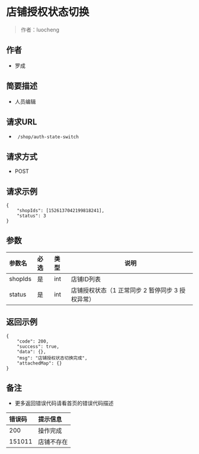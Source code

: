 # 店铺授权状态切换

> 作者：luocheng

## 作者

- 罗成
    
## 简要描述

- 人员编辑

## 请求URL
- ` /shop/auth-state-switch`
  
## 请求方式
- POST 

## 请求示例
```
{
    "shopIds": [1526137042199818241],
    "status": 3
}
```


## 参数

|参数名|必选|类型|说明|
|:----    |:---|:----- |-----   |
|shopIds |是  |int | 店铺ID列表   |
|status |是  |int |  店铺授权状态（1 正常同步 2 暂停同步 3 授权异常）  |



## 返回示例 

``` 
{
    "code": 200,
    "success": true,
    "data": {},
    "msg": "店铺授权状态切换完成",
    "attachedMap": {}
}
```





## 备注 

- 更多返回错误代码请看首页的错误代码描述

|错误码|提示信息|
|:----    |:---|
|200 |操作完成  |
|151011 |店铺不存在  |